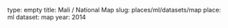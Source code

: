 type: empty
title: Mali / National Map
slug: places/ml/datasets/map
place: ml
dataset: map
year: 2014
